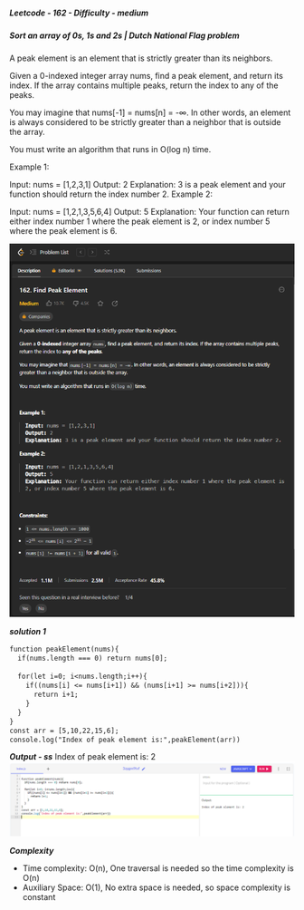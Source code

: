 ##### Leetcode - 162 - Difficulty - medium
##### Sort an array of 0s, 1s and 2s | Dutch National Flag problem

A peak element is an element that is strictly greater than its neighbors.

Given a 0-indexed integer array nums, find a peak element, and return its index. If the array contains multiple peaks, return the index to any of the peaks.

You may imagine that nums[-1] = nums[n] = -∞. In other words, an element is always considered to be strictly greater than a neighbor that is outside the array.

You must write an algorithm that runs in O(log n) time.

 

Example 1:

Input: nums = [1,2,3,1]
Output: 2
Explanation: 3 is a peak element and your function should return the index number 2.
Example 2:

Input: nums = [1,2,1,3,5,6,4]
Output: 5
Explanation: Your function can return either index number 1 where the peak element is 2, or index number 5 where the peak element is 6.

![Alt text](image.png)

***solution 1***
```
function peakElement(nums){
  if(nums.length === 0) return nums[0];
  
  for(let i=0; i<nums.length;i++){
    if((nums[i] <= nums[i+1]) && (nums[i+1] >= nums[i+2])){
      return i+1;
    }
  }
}
const arr = [5,10,22,15,6];
console.log("Index of peak element is:",peakElement(arr))
```

***Output - ss***
Index of peak element is: 2
![Alt text](image-1.png)

***Complexity***
- Time complexity: O(n), One traversal is needed so the time complexity is O(n)
- Auxiliary Space: O(1), No extra space is needed, so space complexity is constant